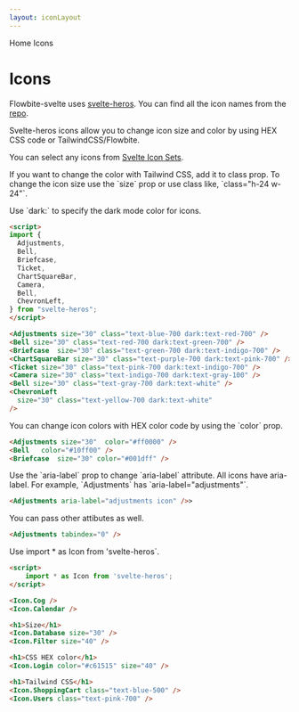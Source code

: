 ```yaml
---
layout: iconLayout
---
```


<script>
  import Htwo from '../utils/Htwo.svelte'
  import ExampleDiv from '../utils/ExampleDiv.svelte'
  import TableProp from '../utils/TableProp.svelte'
  import TableDefaultRow from '../utils/TableDefaultRow.svelte'
  import { Breadcrumb, BreadcrumbItem } from '$lib/index'
  import { Home } from 'svelte-heros'
  import {
    Adjustments,
    Bell,
    Briefcase,
    Ticket,
    ChartSquareBar,
    Camera,
    ChevronLeft,
  } from "svelte-heros";

  let crumbs = [
    {
      label:'Home',
      href:'/'
    },
    {
      label:'Icons',
      href:'/icons/'
    }
  ]
</script>

<Breadcrumb>
  <BreadcrumbItem href="/" icon={Home} variation="solid">Home</BreadcrumbItem>
  <BreadcrumbItem>Icons</BreadcrumbItem>
</Breadcrumb>

<h1 class="text-3xl w-full dark:text-white pt-8 pb-4">Icons</h1>

<p>Flowbite-svelte uses <a href="https://github.com/shinokada/svelte-heros" target="_blank">svelte-heros</a>.
You can find all the icon names from the <a href="https://github.com/shinokada/svelte-heros/blob/main/icon-list.md" class="text-red-700 underline">repo</a>.</p>

<p class=" dark:text-white py-4">Svelte-heros icons allow you to change icon size and color by using HEX CSS code or TailwindCSS/Flowbite.</p>

<p class=" dark:text-white py-4">You can select any icons from <a href="https://svelte-svg-icons.vercel.app/" class="text-red-700 underline" target="_blank">Svelte Icon Sets</a>.</p>

<Htwo label="Color and size" />

<p class=" dark:text-white">If you want to change the color with Tailwind CSS, add it to class prop. To change the icon size use the `size` prop or use class like, `class="h-24 w-24"`.</p>
<p>Use `dark:` to specify the dark mode color for icons.</p>

<ExampleDiv class="flex justify-center">
<Adjustments size="30" class="text-blue-700 dark:text-red-700" />
<Bell size="30" class="text-red-700 dark:text-green-700" />
<Briefcase  size="30" class="text-green-700 dark:text-indigo-700" />
<ChartSquareBar size="30" class="text-purple-700 dark:text-pink-700" />
<Ticket size="30" class="text-pink-700 dark:text-indigo-700" />
<Camera size="30" class="text-indigo-700 dark:text-gray-100" />
<Bell size="30" class="text-gray-700 dark:text-white" />
<ChevronLeft
  size="30" class="text-yellow-700 dark:text-white"
/>
</ExampleDiv>

```html
<script>
import {
  Adjustments,
  Bell,
  Briefcase,
  Ticket,
  ChartSquareBar,
  Camera,
  Bell,
  ChevronLeft,
} from "svelte-heros";
</script>

<Adjustments size="30" class="text-blue-700 dark:text-red-700" />
<Bell size="30" class="text-red-700 dark:text-green-700" />
<Briefcase  size="30" class="text-green-700 dark:text-indigo-700" />
<ChartSquareBar size="30" class="text-purple-700 dark:text-pink-700" />
<Ticket size="30" class="text-pink-700 dark:text-indigo-700" />
<Camera size="30" class="text-indigo-700 dark:text-gray-100" />
<Bell size="30" class="text-gray-700 dark:text-white" />
<ChevronLeft
  size="30" class="text-yellow-700 dark:text-white"
/>
```

<p>You can change icon colors with HEX color code by using the `color` prop.</p>

<ExampleDiv class="flex justify-center">
<Adjustments size="30"  color="#ff0000" />
<Bell   color="#10ff00" />
<Briefcase  size="30" color="#001dff" />
</ExampleDiv>

```html
<Adjustments size="30"  color="#ff0000" />
<Bell   color="#10ff00" />
<Briefcase  size="30" color="#001dff" />
```

<Htwo label="Aria label" />

<p>Use the `aria-label` prop to change `aria-label` attribute. All icons have aria-label. For example, `Adjustments` has `aria-label="adjustments"`.</p>

```html
<Adjustments aria-label="adjustments icon" />>
```

<Htwo label="Passing down other attributes" />

<p>You can pass other attibutes as well.</p>

```html
<Adjustments tabindex="0" />
```

<Htwo label="Import all" />

<p>Use import * as Icon from 'svelte-heros`.</p>

```html
<script>
	import * as Icon from 'svelte-heros';
</script>

<Icon.Cog />
<Icon.Calendar />

<h1>Size</h1>
<Icon.Database size="30" />
<Icon.Filter size="40" />

<h1>CSS HEX color</h1>
<Icon.Login color="#c61515" size="40" />

<h1>Tailwind CSS</h1>
<Icon.ShoppingCart class="text-blue-500" />
<Icon.Users class="text-pink-700" />
```
